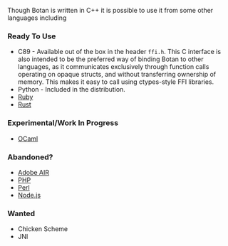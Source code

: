 Though Botan is written in C++ it is possible to use it from some other languages including

### Ready To Use

* C89 - Available out of the box in the header `ffi.h`. This C interface is also intended to be the preferred way of binding Botan to other languages, as it communicates exclusively through function calls operating on opaque structs, and without transferring ownership of memory. This makes it easy to call using ctypes-style FFI libraries.
* Python - Included in the distribution.
* [Ruby](https://github.com/riboseinc/ruby-botan)
* [Rust](https://github.com/randombit/botan-rs)

### Experimental/Work In Progress
* [OCaml](https://github.com/randombit/botan-ocaml)

### Abandoned?
* [Adobe AIR](https://github.com/vpmedia/botan-crypto-ane)
* [PHP](https://github.com/kisscool-fr/php_botan)
* [Perl](https://github.com/randombit/botan/tree/9474deacd67433908dec38a409892a334aab679d/src/contrib/perl-xs)
* [Node.js](https://github.com/justinfreitag/node-botan)

### Wanted
* Chicken Scheme
* JNI